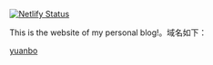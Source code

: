 [![Netlify Status](https://api.netlify.com/api/v1/badges/edacde6b-3f5f-499b-b2f5-a26423b6c899/deploy-status)](https://app.netlify.com/sites/sapere-aude/deploys)

This is the website of my personal blog!。域名如下：

[yuanbo](https://yuanbo.netlify.app)
